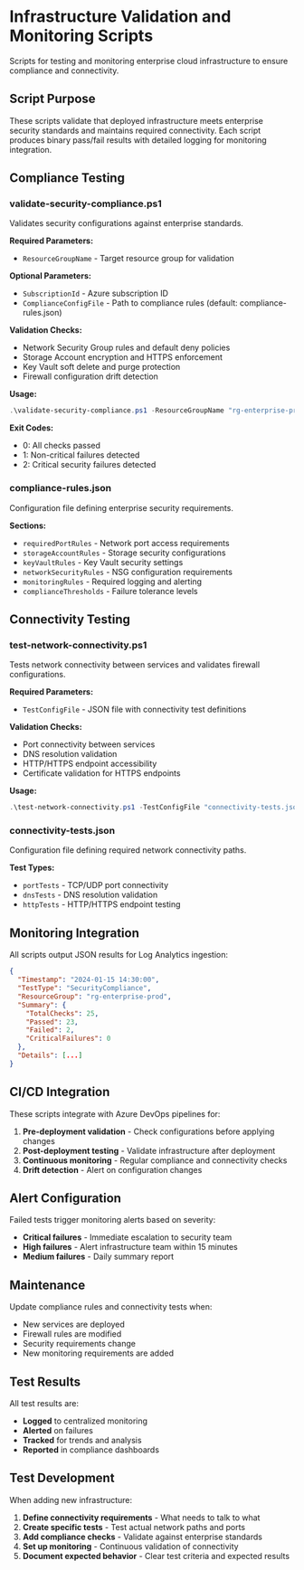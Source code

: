 # Infrastructure Validation and Monitoring Scripts

Scripts for testing and monitoring enterprise cloud infrastructure to ensure compliance and connectivity.

## Script Purpose

These scripts validate that deployed infrastructure meets enterprise security standards and maintains required connectivity. Each script produces binary pass/fail results with detailed logging for monitoring integration.

## Compliance Testing

### validate-security-compliance.ps1

Validates security configurations against enterprise standards.

**Required Parameters:**

- `ResourceGroupName` - Target resource group for validation

**Optional Parameters:**

- `SubscriptionId` - Azure subscription ID
- `ComplianceConfigFile` - Path to compliance rules (default: compliance-rules.json)

**Validation Checks:**

- Network Security Group rules and default deny policies
- Storage Account encryption and HTTPS enforcement
- Key Vault soft delete and purge protection
- Firewall configuration drift detection

**Usage:**

```powershell
.\validate-security-compliance.ps1 -ResourceGroupName "rg-enterprise-prod"
```

**Exit Codes:**

- 0: All checks passed
- 1: Non-critical failures detected
- 2: Critical security failures detected

### compliance-rules.json

Configuration file defining enterprise security requirements.

**Sections:**

- `requiredPortRules` - Network port access requirements
- `storageAccountRules` - Storage security configurations
- `keyVaultRules` - Key Vault security settings
- `networkSecurityRules` - NSG configuration requirements
- `monitoringRules` - Required logging and alerting
- `complianceThresholds` - Failure tolerance levels

## Connectivity Testing

### test-network-connectivity.ps1

Tests network connectivity between services and validates firewall configurations.

**Required Parameters:**

- `TestConfigFile` - JSON file with connectivity test definitions

**Validation Checks:**

- Port connectivity between services
- DNS resolution validation
- HTTP/HTTPS endpoint accessibility
- Certificate validation for HTTPS endpoints

**Usage:**

```powershell
.\test-network-connectivity.ps1 -TestConfigFile "connectivity-tests.json"
```

### connectivity-tests.json

Configuration file defining required network connectivity paths.

**Test Types:**

- `portTests` - TCP/UDP port connectivity
- `dnsTests` - DNS resolution validation
- `httpTests` - HTTP/HTTPS endpoint testing

## Monitoring Integration

All scripts output JSON results for Log Analytics ingestion:

```json
{
  "Timestamp": "2024-01-15 14:30:00",
  "TestType": "SecurityCompliance",
  "ResourceGroup": "rg-enterprise-prod",
  "Summary": {
    "TotalChecks": 25,
    "Passed": 23,
    "Failed": 2,
    "CriticalFailures": 0
  },
  "Details": [...]
}
```

## CI/CD Integration

These scripts integrate with Azure DevOps pipelines for:

1. **Pre-deployment validation** - Check configurations before applying changes
2. **Post-deployment testing** - Validate infrastructure after deployment
3. **Continuous monitoring** - Regular compliance and connectivity checks
4. **Drift detection** - Alert on configuration changes

## Alert Configuration

Failed tests trigger monitoring alerts based on severity:

- **Critical failures** - Immediate escalation to security team
- **High failures** - Alert infrastructure team within 15 minutes
- **Medium failures** - Daily summary report

## Maintenance

Update compliance rules and connectivity tests when:

- New services are deployed
- Firewall rules are modified
- Security requirements change
- New monitoring requirements are added

## Test Results

All test results are:

- **Logged** to centralized monitoring
- **Alerted** on failures
- **Tracked** for trends and analysis
- **Reported** in compliance dashboards

## Test Development

When adding new infrastructure:

1. **Define connectivity requirements** - What needs to talk to what
2. **Create specific tests** - Test actual network paths and ports
3. **Add compliance checks** - Validate against enterprise standards
4. **Set up monitoring** - Continuous validation of connectivity
5. **Document expected behavior** - Clear test criteria and expected results
